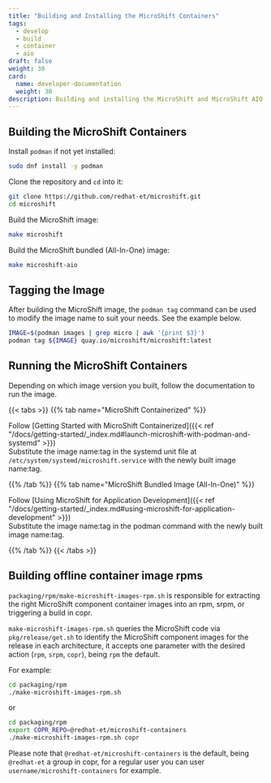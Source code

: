 ```yaml
---
title: "Building and Installing the MicroShift Containers"
tags:
  - develop
  - build
  - container
  - aio
draft: false
weight: 30
card:
  name: developer-documentation
  weight: 30
description: Building and installing the MicroShift and MicroShift AIO containers for local development
---
```

## Building the MicroShift Containers

Install `podman` if not yet installed:

```Bash
sudo dnf install -y podman
```

Clone the repository and `cd` into it:

```Bash
git clone https://github.com/redhat-et/microshift.git
cd microshift
```

Build the MicroShift image:

```Bash
make microshift
```

Build the MicroShift bundled (All-In-One) image:

```Bash
make microshift-aio
```
## Tagging the Image

After building the MicroShift image, the `podman tag` command can be used to modify the image name to suit your needs. See the example below.

```Bash
IMAGE=$(podman images | grep micro | awk '{print $3}')
podman tag ${IMAGE} quay.io/microshift/microshift:latest
```

## Running the MicroShift Containers

Depending on which image version you built, follow the documentation to run the image.

{{< tabs >}}
{{% tab name="MicroShift Containerized" %}}

Follow [Getting Started with MicroShift Containerized]({{< ref "/docs/getting-started/_index.md#launch-microshift-with-podman-and-systemd" >}})    
Substitute the image name:tag in the systemd unit file at `/etc/system/systemd/microshift.service` with the newly built image name:tag.

{{% /tab %}}
{{% tab name="MicroShift Bundled Image (All-In-One)" %}}

Follow [Using MicroShift for Application Development]({{< ref "/docs/getting-started/_index.md#using-microshift-for-application-development" >}})    
Substitute the image name:tag in the podman command with the newly built image name:tag.


{{% /tab %}}
{{< /tabs >}}

## Building offline container image rpms

`packaging/rpm/make-microshift-images-rpm.sh` is responsible for extracting the right
MicroShift component container images into an rpm, srpm, or triggering a build in copr.

`make-microshift-images-rpm.sh` queries the MicroShift code via `pkg/release/get.sh` to identify the
MicroShift component images for the release in each architecture, it accepts one parameter with the
desired action (`rpm`, `srpm`, `copr`), being `rpm` the default.

For example:

```bash
cd packaging/rpm
./make-microshift-images-rpm.sh
```

or

```bash
cd packaging/rpm
export COPR_REPO=@redhat-et/microshift-containers
./make-microshift-images-rpm.sh copr
```

Please note that `@redhat-et/microshift-containers` is the default, being `@redhat-et` a group in copr, for a regular user you can user `username/microshift-containers` for example.
